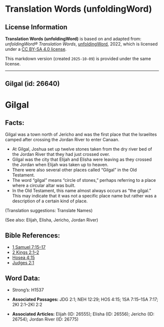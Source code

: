 # Translation Words (unfoldingWord)

## License Information

**Translation Words (unfoldingWord)** is based on and adapted from: _unfoldingWord® Translation Words_, [unfoldingWord](https://unfoldingword.org/utw), 2022, which is licensed under a [CC BY-SA 4.0 license](https://creativecommons.org/licenses/by-sa/4.0/legalcode.en).

This markdown version (created `2025-10-09`) is provided under the same license.



--------------------------------

## Gilgal (id: 26640)

Gilgal
======

Facts:
------

Gilgal was a town north of Jericho and was the first place that the Israelites camped after crossing the Jordan River to enter Canaan.

* At Gilgal, Joshua set up twelve stones taken from the dry river bed of the Jordan River that they had just crossed over.
* Gilgal was the city that Elijah and Elisha were leaving as they crossed the Jordan when Elijah was taken up to heaven.
* There were also several other places called “Gilgal” in the Old Testament.
* The word “gilgal” means “circle of stones,” perhaps referring to a place where a circular altar was built.
* In the Old Testament, this name almost always occurs as “the gilgal.” This may indicate that it was not a specific place name but rather was a description of a certain kind of place.

(Translation suggestions: Translate Names)

(See also: Elijah, Elisha, Jericho, Jordan River)

Bible References:
-----------------

* [1 Samuel 7:15–17](https://ref.ly/1Sam7:15-1Sam7:17)
* [2 Kings 2:1–2](https://ref.ly/2Kgs2:1-2Kgs2:2)
* [Hosea 4:15](https://ref.ly/Hos4:15)
* [Judges 2:1](https://ref.ly/Judg2:1)

Word Data:
----------

* Strong’s: H1537

* **Associated Passages:** JDG 2:1; NEH 12:29; HOS 4:15; 1SA 7:15–1SA 7:17; 2KI 2:1–2KI 2:2
* **Associated Articles:** Elijah (ID: 26555); Elisha (ID: 26556); Jericho (ID: 26754); Jordan River (ID: 26775)

